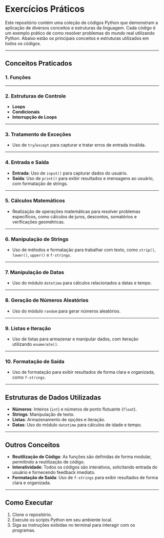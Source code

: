 # Exercícios Práticos

Este repositório contém uma coleção de códigos Python que demonstram a aplicação de diversos conceitos e estruturas da linguagem. Cada código é um exemplo prático de como resolver problemas do mundo real utilizando Python. Abaixo estão os principais conceitos e estruturas utilizados em todos os códigos.

---

## Conceitos Praticados

### 1. **Funções**
---
### 2. **Estruturas de Controle**
   - **Loops**
   - **Condicionais**
   - **Interrupção de Loops**

---

### 3. **Tratamento de Exceções**
   - Uso de `try`/`except` para capturar e tratar erros de entrada inválida.

---

### 4. **Entrada e Saída**
   - **Entrada**: Uso de `input()` para capturar dados do usuário.
   - **Saída**: Uso de `print()` para exibir resultados e mensagens ao usuário, com formatação de strings.

---

### 5. **Cálculos Matemáticos**
   - Realização de operações matemáticas para resolver problemas específicos, como cálculos de juros, descontos, somatórios e verificações geométricas.

---

### 6. **Manipulação de Strings**
   - Uso de métodos e formatação para trabalhar com texto, como `strip()`, `lower()`, `upper()` e `f-strings`.

---

### 7. **Manipulação de Datas**
   - Uso do módulo `datetime` para cálculos relacionados a datas e tempo.

---

### 8. **Geração de Números Aleatórios**
   - Uso do módulo `random` para gerar números aleatórios.

---

### 9. **Listas e Iteração**
   - Uso de listas para armazenar e manipular dados, com iteração utilizando `enumerate()`.

---

### 10. **Formatação de Saída**
   - Uso de formatação para exibir resultados de forma clara e organizada, como `f-strings`.

---

## Estruturas de Dados Utilizadas
- **Números**: Inteiros (`int`) e números de ponto flutuante (`float`).
- **Strings**: Manipulação de texto.
- **Listas**: Armazenamento de opções e iteração.
- **Datas**: Uso do módulo `datetime` para cálculos de idade e tempo.

---

## Outros Conceitos
- **Reutilização de Código**: As funções são definidas de forma modular, permitindo a reutilização de código.
- **Interatividade**: Todos os códigos são interativos, solicitando entrada do usuário e fornecendo feedback imediato.
- **Formatação de Saída**: Uso de `f-strings` para exibir resultados de forma clara e organizada.

---

## Como Executar
1. Clone o repositório.
2. Execute os scripts Python em seu ambiente local.
3. Siga as instruções exibidas no terminal para interagir com os programas.
